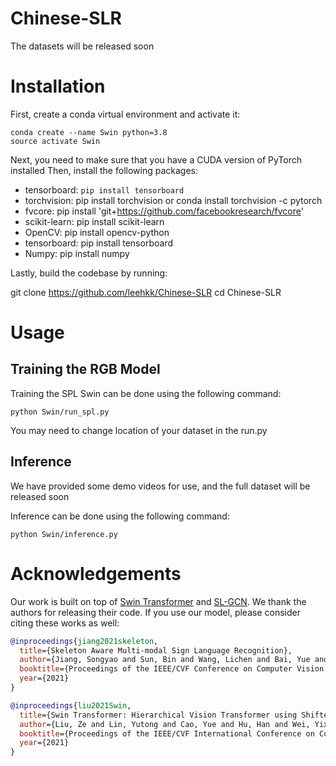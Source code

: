 # Chinese-SLR
The datasets will be released soon

# Installation
First, create a conda virtual environment and activate it:
```
conda create --name Swin python=3.8
source activate Swin
```
Next, you need to make sure that you have a CUDA version of PyTorch installed
Then, install the following packages:

- tensorboard: `pip install tensorboard`
- torchvision: pip install torchvision or conda install torchvision -c pytorch
- fvcore: pip install 'git+https://github.com/facebookresearch/fvcore'
- scikit-learn: pip install scikit-learn
- OpenCV: pip install opencv-python
- tensorboard: pip install tensorboard
- Numpy: pip install numpy

Lastly, build the codebase by running:

git clone https://github.com/leehkk/Chinese-SLR
cd Chinese-SLR
# Usage

## Training the RGB Model

Training the SPL Swin can be done using the following command:

```
python Swin/run_spl.py
```
You may need to change location of your dataset in the run.py

## Inference

We have provided some demo videos for use, and the full dataset will be released soon

Inference can be done using the following command:
```
python Swin/inference.py
```

# Acknowledgements

Our work is built on top of [Swin Transformer](https://github.com/microsoft/Swin-Transformer) and [SL-GCN]([https://github.com/rwightman/pytorch-image-models](https://github.com/jackyjsy/CVPR21Chal-SLR)). We thank the authors for releasing their code. If you use our model, please consider citing these works as well:

```BibTeX
@inproceedings{jiang2021skeleton,
  title={Skeleton Aware Multi-modal Sign Language Recognition},
  author={Jiang, Songyao and Sun, Bin and Wang, Lichen and Bai, Yue and Li, Kunpeng and Fu, Yun},
  booktitle={Proceedings of the IEEE/CVF Conference on Computer Vision and Pattern Recognition (CVPR) Workshops},
  year={2021}
}
```

```BibTeX
@inproceedings{liu2021Swin,
  title={Swin Transformer: Hierarchical Vision Transformer using Shifted Windows},
  author={Liu, Ze and Lin, Yutong and Cao, Yue and Hu, Han and Wei, Yixuan and Zhang, Zheng and Lin, Stephen and Guo, Baining},
  booktitle={Proceedings of the IEEE/CVF International Conference on Computer Vision (ICCV)},
  year={2021}
}
```
